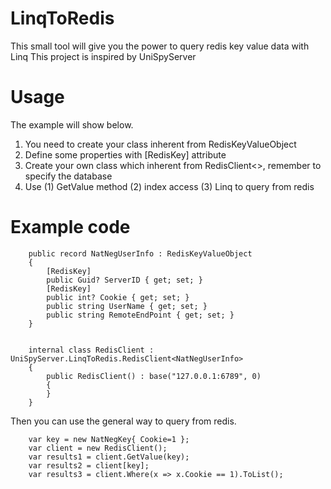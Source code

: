 # LinqToRedis
This small tool will give you the power to query redis key value data with Linq
This project is inspired by UniSpyServer

# Usage
The example will show below.
1. You need to create your class inherent from RedisKeyValueObject
2. Define some properties with \[RedisKey\] attribute
3. Create your own class which inherent from RedisClient<>, remember to specify the database
4. Use (1) GetValue method (2) index access (3) Linq to query from redis

# Example code
```    
    public record NatNegUserInfo : RedisKeyValueObject
    {
        [RedisKey]
        public Guid? ServerID { get; set; }
        [RedisKey]
        public int? Cookie { get; set; }
        public string UserName { get; set; }
        public string RemoteEndPoint { get; set; }
    }


    internal class RedisClient : UniSpyServer.LinqToRedis.RedisClient<NatNegUserInfo>
    {
        public RedisClient() : base("127.0.0.1:6789", 0)
        {
        }
    }
```
Then you can use the general way to query from redis.
```
    var key = new NatNegKey{ Cookie=1 };
    var client = new RedisClient();
    var results1 = client.GetValue(key);
    var results2 = client[key];
    var results3 = client.Where(x => x.Cookie == 1).ToList();
```
